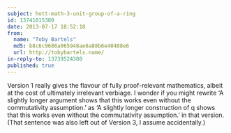 ```yaml
---
subject: hott-math-3-unit-group-of-a-ring
id: 13741015380
date: 2013-07-17 18:52:18
from:
  name: "Toby Bartels"
  md5: b8c6c9686a065948ae6a88b6e40408e6
  url: http://tobybartels.name/
in-reply-to: 13739524380
published: true
---
```

Version 1 really gives the flavour of fully proof-relevant mathematics, albeit at the cost of ultimately irrelevant verbiage. I wonder if you might rewrite ‘A slightly longer argument shows that this works even without the commutativity assumption.’ as ‘A slightly longer construction of q shows that this works even without the commutativity assumption.’ in that version. (That sentence was also left out of Version 3, I assume accidentally.)
